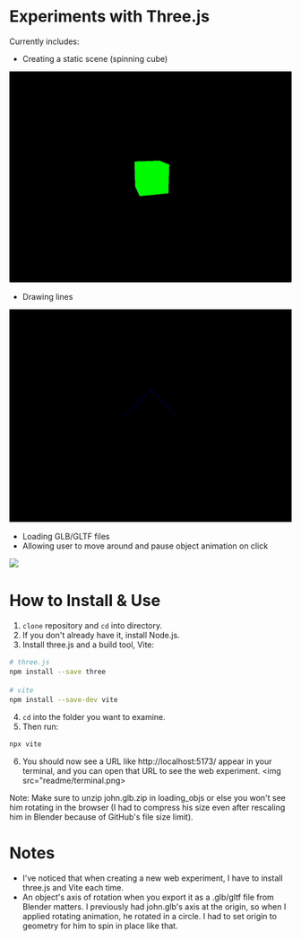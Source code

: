 # Experiments with Three.js

Currently includes:
- Creating a static scene (spinning cube)

<img src="readme/creatingscene.gif" width=600px>

- Drawing lines

<img src="readme/lines.png" width=600px>

- Loading GLB/GLTF files  
- Allowing user to move around and pause object animation on click

<img src="readme/addingobj.gif" width=600px>

# How to Install & Use

1. `clone` repository and `cd` into directory.
2. If you don't already have it, install Node.js.
3. Install three.js and a build tool, Vite:
```bash
# three.js
npm install --save three

# vite
npm install --save-dev vite
```
4. `cd` into the folder you want to examine.
5. Then run:
```bash
npx vite
```
6. You should now see a URL like http://localhost:5173/ appear in your terminal, and you can open that URL to see the web experiment.
<img src="readme/terminal.png>

Note: Make sure to unzip john.glb.zip in loading_objs or else you won't see him rotating in the browser (I had to compress his size even after rescaling him in Blender because of GitHub's file size limit).
# Notes

- I've noticed that when creating a new web experiment, I have to install three.js and Vite each time.
- An object's axis of rotation when you export it as a .glb/gltf file from Blender matters. I previously had john.glb's axis at the origin, so when I applied rotating animation, he rotated in a circle. I had to set origin to geometry for him to spin in place like that. 

